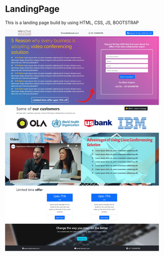 # LandingPage
This is a landing page build by using HTML, CSS, JS, BOOTSTRAP

![alt text](https://github.com/dsardar099/LandingPage/blob/Design2/landing_page_design.jpg?raw=true)
